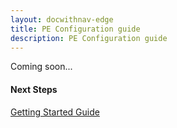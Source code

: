 ```yaml
---
layout: docwithnav-edge
title: PE Configuration guide
description: PE Configuration guide
---
```


Coming soon...

#### Next Steps

<p><a href="/docs/edge/getting-started" class="button">Getting Started Guide</a></p>